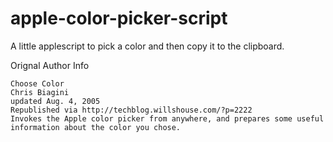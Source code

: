 apple-color-picker-script
=========================

A little applescript to pick a color and then copy it to the clipboard.

Orignal Author Info

```
Choose Color
Chris Biagini
updated Aug. 4, 2005
Republished via http://techblog.willshouse.com/?p=2222
Invokes the Apple color picker from anywhere, and prepares some useful information about the color you chose.
```